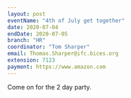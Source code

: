 ```yaml
---
layout: post
eventName: "4th of July get together"
date: 2020-07-04
endDate: 2020-07-05
branch: "HR"
coordinator: "Tom Sharper"
email: Thomas.Sharper@ifc.bices.org
extension: 7123
payment: https://www.amazon.com
---
```

Come on for the 2 day party.
